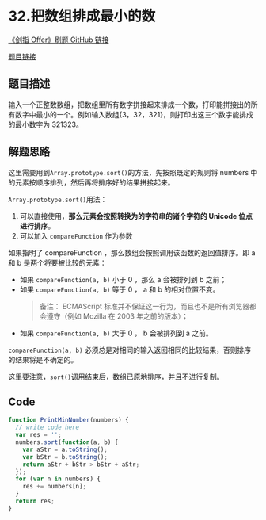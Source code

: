 # 32.把数组排成最小的数

[《剑指 Offer》刷题 GitHub 链接](https://github.com/zhning12/Coding-Interviews)

[题目链接](https://www.nowcoder.com/practice/8fecd3f8ba334add803bf2a06af1b993?tpId=13&tqId=11185&rp=2&ru=/ta/coding-interviews&qru=/ta/coding-interviews/question-ranking)

## 题目描述

输入一个正整数数组，把数组里所有数字拼接起来排成一个数，打印能拼接出的所有数字中最小的一个。例如输入数组{3，32，321}，则打印出这三个数字能排成的最小数字为 321323。

## 解题思路

这里需要用到`Array.prototype.sort()`的方法，先按照既定的规则将 numbers 中的元素按顺序排列，然后再将排序好的结果拼接起来。

`Array.prototype.sort()`用法：

1. 可以直接使用，**那么元素会按照转换为的字符串的诸个字符的 Unicode 位点进行排序**。
2. 可以加入 `compareFunction` 作为参数

如果指明了 compareFunction ，那么数组会按照调用该函数的返回值排序。即 a 和 b 是两个将要被比较的元素：

- 如果 `compareFunction(a, b)` 小于 0 ，那么 a 会被排列到 b 之前；
- 如果 `compareFunction(a, b)` 等于 0 ， a 和 b 的相对位置不变。
  > 备注： ECMAScript 标准并不保证这一行为，而且也不是所有浏览器都会遵守（例如 Mozilla 在 2003 年之前的版本）；
- 如果 `compareFunction(a, b)` 大于 0 ， b 会被排列到 a 之前。

`compareFunction(a, b)` 必须总是对相同的输入返回相同的比较结果，否则排序的结果将是不确定的。

这里要注意，`sort()`调用结束后，数组已原地排序，并且不进行复制。

## Code

```javascript
function PrintMinNumber(numbers) {
  // write code here
  var res = '';
  numbers.sort(function(a, b) {
    var aStr = a.toString();
    var bStr = b.toString();
    return aStr + bStr > bStr + aStr;
  });
  for (var n in numbers) {
    res += numbers[n];
  }
  return res;
}
```
